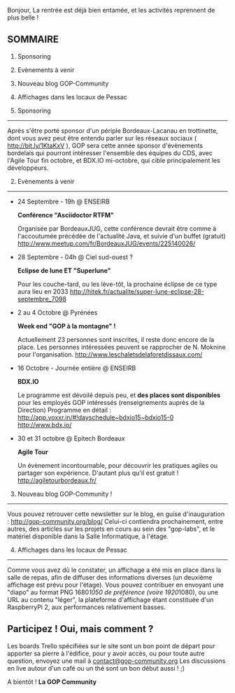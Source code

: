 Bonjour,
La rentrée est déjà bien entamée, et les activités reprennent de plus belle !

SOMMAIRE
--------
1. Sponsoring
2. Evènements à venir
3. Nouveau blog GOP-Community
4. Affichages dans les locaux de Pessac


1. Sponsoring
-------------

Après s'être porté sponsor d'un périple Bordeaux-Lacanau en trottinette,
dont vous avez peut être entendu parler sur les réseaux sociaux ( http://bit.ly/1KtaKxV ),
GOP sera cette année sponsor d'évènements bordelais qui pourront intéresser 
l'ensemble des équipes du CDS, avec l'Agile Tour fin octobre, et BDX.IO mi-octobre,
qui cible principalement les développeurs.


2. Evènements à venir
---------------------

- 24 Septembre - 19h @ ENSEIRB

  __Conférence "Asciidoctor RTFM"__
  
  Organisée par BordeauxJUG, cette conférence devrait être comme à l'accoutumée précédée de l'actualité Java, et suivie d'un buffet (gratuit)
  http://www.meetup.com/fr/BordeauxJUG/events/225140026/

- 28 Septembre - 04h @ Ciel sud-ouest ?

  __Eclipse de lune ET "Superlune"__
  
  Pour les couche-tard, ou les lève-tôt, la prochaine éclipse de ce type aura lieu en 2033
  http://hitek.fr/actualite/super-lune-eclipse-28-septembre_7098

- 2 au 4 Octobre @ Pyrénées

  __Week end "GOP à la montagne" !__
  
  Actuellement 23 personnes sont inscrites, il reste donc encore de la place. Les personnes intéressées peuvent se rapprocher de N. Moknine pour l'organisation.
  http://www.leschaletsdelaforetdissaux.com/

- 16 Octobre - Journée entière @ ENSEIRB

  __BDX.IO__

  Le programme est dévoilé depuis peu, et __des places sont disponibles__ pour les employés GOP intéressés (renseignements auprès de la Direction)
  Programme en détail : http://app.voxxr.in/#!dayschedule~bdxio15~bdxio15-0
  http://www.bdx.io/

- 30 et 31 octobre @ Epitech Bordeaux

  __Agile Tour__
  
  Un évènement incontournable, pour découvrir les pratiques agiles ou partager son expérience. D'autant plus qu'il est gratuit !
  http://agiletourbordeaux.fr/


3. Nouveau blog GOP-Community !
-------------------------------

Vous pouvez retrouver cette newsletter sur le blog, en guise d'inauguration : 
http://gop-community.org/blog/
Celui-ci contiendra prochainement, entre autres, des articles sur les projets en cours au sein
des "gop-labs", et le matériel disponible dans la Salle Informatique, à l'étage.


4. Affichages dans les locaux de Pessac
---------------------------------------

Comme vous avez dû le constater, un affichage a été mis en place dans la salle de repas,
afin de diffuser des informations diverses (un deuxième affichage est prévu pour l'étage). 
Vous pouvez contribuer en envoyant une "diapo" au format PNG 1680*1050 de préférence 
(voire 1920*1080), ou une URL au contenu "léger", la plateforme d'affichage étant constituée
d'un RaspberryPi 2, aux performances relativement basses.


Participez ! Oui, mais comment ?
--------------------------------
Les boards Trello spécifiées sur le site sont un bon point de départ pour apporter sa pierre à l'édifice, 
pour y avoir accès, ou pour toute autre question, envoyez une mail à contact@gop-community.org 
Les discussions en live autour d'un café ou un thé sont un bon début aussi ! ;)


A bientôt !
__La GOP Community__
